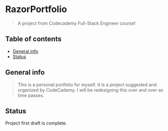 # RazorPortfolio

> A project from Codecademy Full-Stack Engineer course!

## Table of contents

* [General info](#general-info)
* [Status](#status)

## General info

> This is a personal portfolio for myself. It is a project suggested and organized by CodeCademy. I will be redesigning this over and over as time passes.

## Status

Project first draft is complete.
